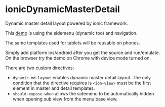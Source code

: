 ionicDynamicMasterDetail
========================

Dynamic master detail layout powered by ionic framework.

This [demo](http://wan54.github.io/ionicDynamicMasterDetail) is using the sidemenu (dynamic too) and navigation.

The same templates used for tablets will be reusable on phones.

Simply add platform ios/android after you get the source and run/emulate. On the browser try the demo on Chrome with device mode turned on.

There are two custom directives:

- `dynamic-md-layout` enables dynamic master detail layout. The only condition that the directive requires is `<ion-view>` must be the first element in master and detail templates.
- `should-expose-when` allows the sidemenu to be automatically hidden when opening sub view from the menu base view.